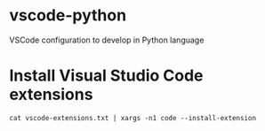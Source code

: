 # vscode-python

VSCode configuration to develop in Python language

# Install Visual Studio Code extensions

```
cat vscode-extensions.txt | xargs -n1 code --install-extension
```
